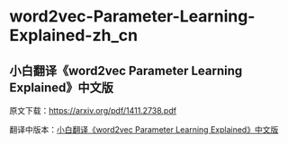 # word2vec-Parameter-Learning-Explained-zh_cn
## 小白翻译《word2vec Parameter Learning Explained》中文版

原文下载：https://arxiv.org/pdf/1411.2738.pdf

翻译中版本：[小白翻译《word2vec Parameter Learning Explained》中文版](https://github.com/Twx1213/word2vec-Parameter-Learning-Explained-zh_cn/blob/master/word2vec-Parameter-Learning-Explained-zh_cn.md)
